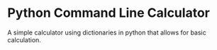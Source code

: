 # Python Command Line Calculator

A simple calculator using dictionaries in python that allows for basic calculation.
